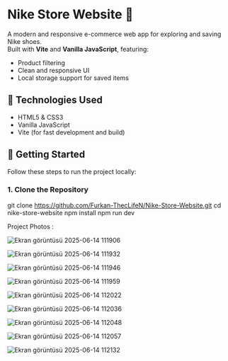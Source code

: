 # Nike Store Website 👟

A modern and responsive e-commerce web app for exploring and saving Nike shoes.  
Built with **Vite** and **Vanilla JavaScript**, featuring:

- Product filtering
- Clean and responsive UI
- Local storage support for saved items

## 🔧 Technologies Used

- HTML5 & CSS3
- Vanilla JavaScript
- Vite (for fast development and build)

## 🚀 Getting Started

Follow these steps to run the project locally:

### 1. Clone the Repository

git clone https://github.com/Furkan-ThecLifeN/Nike-Store-Website.git
cd nike-store-website
npm install
npm run dev


Project Photos :

![Ekran görüntüsü 2025-06-14 111906](https://github.com/user-attachments/assets/066e099c-4b31-41ac-a7b6-41f4d87082f3)


![Ekran görüntüsü 2025-06-14 111932](https://github.com/user-attachments/assets/744177bc-b7b5-418b-bc45-1e7c12d4ea7d)


![Ekran görüntüsü 2025-06-14 111946](https://github.com/user-attachments/assets/fbd283a2-1aab-49d4-b679-198331fcbb6d)


![Ekran görüntüsü 2025-06-14 111959](https://github.com/user-attachments/assets/2675a1ed-48ab-4471-a773-1d3376eb8702)
  

![Ekran görüntüsü 2025-06-14 112022](https://github.com/user-attachments/assets/a4a9b02a-33cf-429a-85ec-4e0207929213)


![Ekran görüntüsü 2025-06-14 112036](https://github.com/user-attachments/assets/3d876e19-a6a4-4e55-9e56-bde9045ff4e2)


![Ekran görüntüsü 2025-06-14 112048](https://github.com/user-attachments/assets/a6565d22-ecc5-45e8-b9e0-8a7c41122445)


![Ekran görüntüsü 2025-06-14 112057](https://github.com/user-attachments/assets/35d3638a-8b96-47af-afd8-3393e232e86a)


![Ekran görüntüsü 2025-06-14 112132](https://github.com/user-attachments/assets/76235f79-a296-45d6-a426-1a3b33ad6625)


